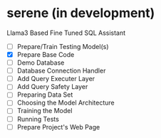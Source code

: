 # serene (in development)

Llama3 Based Fine Tuned SQL Assistant

- [ ] Prepare/Train Testing Model(s)
- [x] Prepare Base Code
- [ ] Demo Database
- [ ] Database Connection Handler
- [ ] Add Query Executer Layer
- [ ] Add Query Safety Layer
- [ ] Preparing Data Set
- [ ] Choosing the Model Architecture
- [ ] Training the Model
- [ ] Running Tests
- [ ] Prepare Project's Web Page
